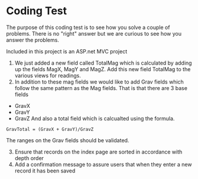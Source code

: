 # Coding Test

The purpose of this coding test is to see how you solve a couple of problems. There is no "right" answer but we are curious to see how you answer the problems.

Included in this project is an ASP.net MVC project 

1. We just added a new field called TotalMag which is calculated by adding up the fields MagX, MagY and MagZ. Add this new field TotalMag to the various views for readings.
2. In addition to these mag fields we would like to add Grav fields which follow the same pattern as the Mag fields. That is that there are 3 base fields
 - GravX
 - GravY
 - GravZ
 And also a total field which is calcualted using the formula. 

 ```GravTotal = (GravX + GravY)/GravZ```

 The ranges on the Grav fields should be validated. 

 3. Ensure that records on the index page are sorted in accordance with depth order
 4. Add a confirmation message to assure users that when they enter a new record it has been saved